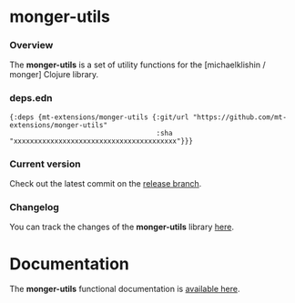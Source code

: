 
# monger-utils

### Overview

The <strong>monger-utils</strong> is a set of utility functions for the [michaelklishin / monger] Clojure library.

### deps.edn

```
{:deps {mt-extensions/monger-utils {:git/url "https://github.com/mt-extensions/monger-utils"
                                    :sha     "xxxxxxxxxxxxxxxxxxxxxxxxxxxxxxxxxxxxxxxx"}}}
```

### Current version

Check out the latest commit on the [release branch](https://github.com/mt-extensions/monger-utils/tree/release).

### Changelog

You can track the changes of the <strong>monger-utils</strong> library [here](CHANGES.md).

# Documentation

The <strong>monger-utils</strong> functional documentation is [available here](https://mt-extensions.github.io/monger-utils).
